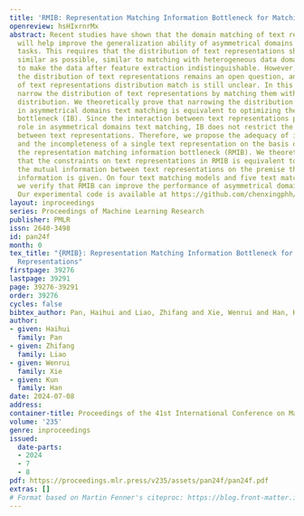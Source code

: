 ```yaml
---
title: 'RMIB: Representation Matching Information Bottleneck for Matching Text Representations'
openreview: hsHIxrnrMx
abstract: Recent studies have shown that the domain matching of text representations
  will help improve the generalization ability of asymmetrical domains text matching
  tasks. This requires that the distribution of text representations should be as
  similar as possible, similar to matching with heterogeneous data domains, in order
  to make the data after feature extraction indistinguishable. However, how to match
  the distribution of text representations remains an open question, and the role
  of text representations distribution match is still unclear. In this work, we explicitly
  narrow the distribution of text representations by matching them with the same prior
  distribution. We theoretically prove that narrowing the distribution of text representations
  in asymmetrical domains text matching is equivalent to optimizing the information
  bottleneck (IB). Since the interaction between text representations plays an important
  role in asymmetrical domains text matching, IB does not restrict the interaction
  between text representations. Therefore, we propose the adequacy of interaction
  and the incompleteness of a single text representation on the basis of IB and obtain
  the representation matching information bottleneck (RMIB). We theoretically prove
  that the constraints on text representations in RMIB is equivalent to maximizing
  the mutual information between text representations on the premise that the task
  information is given. On four text matching models and five text matching datasets,
  we verify that RMIB can improve the performance of asymmetrical domains text matching.
  Our experimental code is available at https://github.com/chenxingphh/rmib.
layout: inproceedings
series: Proceedings of Machine Learning Research
publisher: PMLR
issn: 2640-3498
id: pan24f
month: 0
tex_title: "{RMIB}: Representation Matching Information Bottleneck for Matching Text
  Representations"
firstpage: 39276
lastpage: 39291
page: 39276-39291
order: 39276
cycles: false
bibtex_author: Pan, Haihui and Liao, Zhifang and Xie, Wenrui and Han, Kun
author:
- given: Haihui
  family: Pan
- given: Zhifang
  family: Liao
- given: Wenrui
  family: Xie
- given: Kun
  family: Han
date: 2024-07-08
address:
container-title: Proceedings of the 41st International Conference on Machine Learning
volume: '235'
genre: inproceedings
issued:
  date-parts:
  - 2024
  - 7
  - 8
pdf: https://proceedings.mlr.press/v235/assets/pan24f/pan24f.pdf
extras: []
# Format based on Martin Fenner's citeproc: https://blog.front-matter.io/posts/citeproc-yaml-for-bibliographies/
---
```

